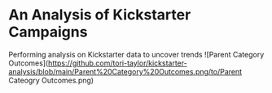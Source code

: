 # An Analysis of Kickstarter Campaigns
Performing analysis on Kickstarter data to uncover trends
![Parent Category Outcomes](https://github.com/tori-taylor/kickstarter-analysis/blob/main/Parent%20Category%20Outcomes.png/to/Parent Cateogry Outcomes.png)
